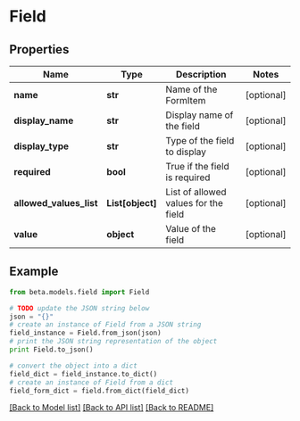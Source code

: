 # Field


## Properties
Name | Type | Description | Notes
------------ | ------------- | ------------- | -------------
**name** | **str** | Name of the FormItem | [optional] 
**display_name** | **str** | Display name of the field | [optional] 
**display_type** | **str** | Type of the field to display | [optional] 
**required** | **bool** | True if the field is required | [optional] 
**allowed_values_list** | **List[object]** | List of allowed values for the field | [optional] 
**value** | **object** | Value of the field | [optional] 

## Example

```python
from beta.models.field import Field

# TODO update the JSON string below
json = "{}"
# create an instance of Field from a JSON string
field_instance = Field.from_json(json)
# print the JSON string representation of the object
print Field.to_json()

# convert the object into a dict
field_dict = field_instance.to_dict()
# create an instance of Field from a dict
field_form_dict = field.from_dict(field_dict)
```
[[Back to Model list]](../README.md#documentation-for-models) [[Back to API list]](../README.md#documentation-for-api-endpoints) [[Back to README]](../README.md)


